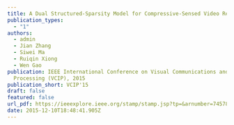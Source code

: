 ```yaml
---
title: A Dual Structured-Sparsity Model for Compressive-Sensed Video Reconstruction
publication_types:
  - "1"
authors:
  - admin
  - Jian Zhang
  - Siwei Ma
  - Ruiqin Xiong 
  - Wen Gao
publication: IEEE International Conference on Visual Communications and Image
  Processing (VCIP), 2015
publication_short: VCIP'15
draft: false
featured: false
url_pdf: https://ieeexplore.ieee.org/stamp/stamp.jsp?tp=&arnumber=7457804
date: 2015-12-10T18:48:41.905Z
---
```

